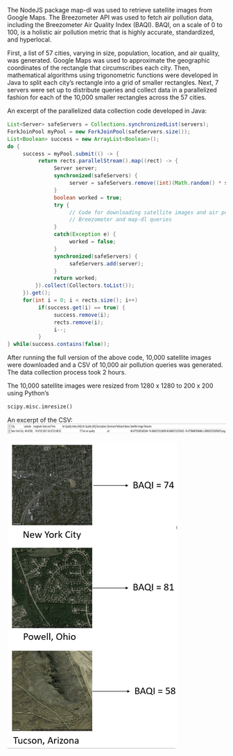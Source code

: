 The NodeJS package map-dl was used to retrieve satellite images from Google Maps.  The Breezometer API was used to fetch air pollution data, including the Breezometer Air Quality Index (BAQI).  BAQI, on a scale of 0 to 100, is a holistic air pollution metric that is highly accurate, standardized, and hyperlocal.

First, a list of 57 cities, varying in size, population, location, and air quality, was generated.  Google Maps was used to approximate the geographic coordinates of the rectangle that circumscribes each city.  Then, mathematical algorithms using trigonometric functions were developed in Java to split each city’s rectangle into a grid of smaller rectangles.  Next, 7 servers were set up to distribute queries and collect data in a parallelized fashion for each of the 10,000 smaller rectangles across the 57 cities.

An excerpt of the parallelized data collection code developed in Java:
```java
List<Server> safeServers = Collections.synchronizedList(servers);
ForkJoinPool myPool = new ForkJoinPool(safeServers.size());
List<Boolean> success = new ArrayList<Boolean>();
do {
     success = myPool.submit(() -> {
          return rects.parallelStream().map((rect) -> {
               Server server;
               synchronized(safeServers) {
                    server = safeServers.remove((int)(Math.random() * safeServers.size()));
               }
               boolean worked = true;
               try {
                    // Code for downloading satellite images and air pollution data via
                    // Breezometer and map-dl queries
               } 
               catch(Exception e) {
                    worked = false;
               }
               synchronized(safeServers) {
                    safeServers.add(server);
               }
               return worked;
         }).collect(Collectors.toList());
     }).get();
     for(int i = 0; i < rects.size(); i++)
          if(success.get(i) == true) {
               success.remove(i);
               rects.remove(i);
               i--;
          }
} while(success.contains(false));
```
After running the full version of the above code, 10,000 satellite images were downloaded and a CSV of 10,000 air pollution queries was generated.  The data collection process took 2 hours.

The 10,000 satellite images were resized from 1280 x 1280 to 200 x 200 using Python’s
```python
scipy.misc.imresize()
```
An excerpt of the CSV:
![CSV](https://github.com/arnavbansal1/SatellitePollutionCNN/blob/master/Preprocessing/CSV.png)

![CSV](https://github.com/arnavbansal1/SatellitePollutionCNN/blob/master/Preprocessing/SatelliteImageExamples.PNG)
